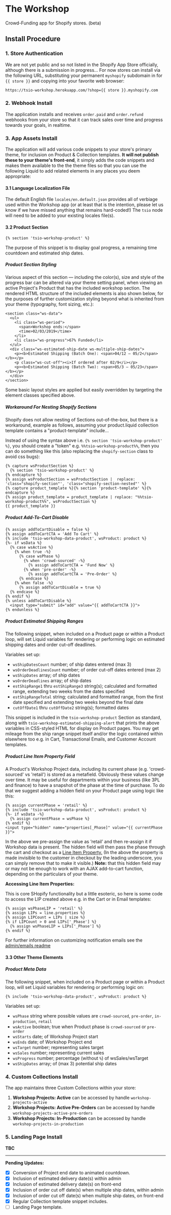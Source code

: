 # The Workshop

Crowd-Funding app for Shopify stores.  (beta)

## Install Procedure

### 1. Store Authentication

We are not yet public and so not listed in the Shopify App Store officially, although there is a submission in progress&hellip; For now stores can install via the following URL, substituting your permanent `myshopify` subdomain in for `{{ store }}` and copying into your favorite web browser:

``` html
https://tsio-workshop.herokuapp.com/?shop={{ store }}.myshopify.com
```

### 2. Webhook Install

The application installs and receives `order.paid` and `order.refund` webhooks from your store so that it can track sales over time and progress towards your goals, in realtime.

### 3. App Assets Install

The application will add various code snippets to your store's primary theme, for inclusion on Product & Collection templates. **It will not publish these to your theme's front-end**, it simply adds the code snippets and makes them available to the the theme files so that you can use the following Liquid to add related elements in any places you deem appropriate:

#### 3.1 Language Localization File

The default English file `locales/en.default.json` provides all of verbiage used within the Workshop app (or at least that is the intention, please let us know if we have missed anything that remains hard-coded!) The `tsio` node will need to be added to your existing locales file(s).

#### 3.2 Product Section

``` twig   
{% section 'tsio-workshop-product' %}
```

The purpose of this snippet is to display goal progress, a remaining time countdown and estimated ship dates.

##### Product Section Styling

Various aspect of this section — including the color(s), size and style of the progress bar can be altered via your theme setting panel, when viewing an active Project's Product that has the included workshop section. The rendered HTML structure of the included elements is also shown below, for the purposes of further customization styling beyond what is inherited from your theme (typography, font sizing, etc.):

``` twig
<section class="ws-data">
  <ul>
    <li class="ws-period">
      <span>Workshop ends:</span>
      <time>02/03/2019</time>
    </li>
    <li class="ws-progress">67% Funded</li>
  </ul>
  <div class="ws-estimated-ship-date ws-multiple-ship-dates">
    <p><b>Estimated Shipping (Batch One): <span>04/12 – 05/2</span></b></p>
    <p class="ws-cut-off"><i>If ordered after 02/9</i></p>
    <p><b>Estimated Shipping (Batch Two): <span>05/3 – 05/23</span></b></p>
  </div>
</section>
```

Some basic layout styles are applied but easily overridden by targeting the element classes specified above.

##### Workaround For Nesting Shopify Sections

Shopify does not allow nesting of Sections out-of-the-box, but there is a workaround, example as follows, assuming your product.liquid collection template contains a "product-template" include...

Instead of using the syntax above i.e. `{% section 'tsio-workshop-product' %}`, you should create a "token" e.g. `%%tsio-workshop-product%%`, then you can do something like this (also replacing the `shopify-section` class to avoid css bugs):

``` twig
{% capture wsProductSection %}
  {% section 'tsio-workshop-product' %}
{% endcapture %}
{% assign wsProductSection = wsProductSection |  replace: 'class="shopify-section"', 'class="shopify-section-nested"' %}
{% capture product_template %}{% section 'product-template' %}{% endcapture %}
{% assign product_template = product_template | replace: "%%tsio-workshop-product%%", wsProductSection %}
{{ product_template }}
```

##### Product Add-To-Cart Disable

``` twig
{% assign addToCartDisable = false %}
{% assign addToCartCTA = 'Add To Cart' %}
{% include 'tsio-workshop-data-product', wsProduct: product %}
{%- if wsData %}
  {% case wsActive %}
    {% when true -%}
      {% case wsPhase %}
        {% when 'crowd-sourced' -%}
          {% assign addToCartCTA = 'Fund Now' %}
        {% when 'pre-order' -%}
          {% assign addToCartCTA = 'Pre-Order' %}
      {% endcase %}
    {% when false -%}
      {% assign addToCartDisable = true %}
  {% endcase %}
{% endif %}
{% unless addToCartDisable %}
  <input type="submit" id="add" value="{{ addToCartCTA }}">
{% endunless %}
```

##### Product Estimated Shipping Ranges

The following snippet, when included on a Product page or within a Product loop, will set Liquid variables for rendering or performing logic on estimated shipping dates and order cut-off deadlines.

Variables set up:

* `wsShipDatesCount` number; of ship dates entered (max 3)
* `wsOrderDeadlinesCount` number; of order cut-off dates entered (max 2)
* `wsShipDates` array; of ship dates
* `wsOrderDeadlines` array; of ship dates
* `estShipRange1` thru `estShipRange3` string(s); calculated and formatted range, extending two weeks from the dates specified
* `estShipRangeTotal` string; calculated and formatted range, from the first date specified and extending two weeks beyond the final date  
* `cutOffDate1` thru `cutOffDate2` string(s); formatted dates  

This snippet is included in the `tsio-workshop-product` Section as standard, along with `tsio-workshop-estimated-shipping-alert` that prints the above variables in CSS-styled HTML for display on Product pages. You may get mileage from the ship range snippet itself and/or the logic contained within elsewhere too e.g. in Cart, Transactional Emails, and Customer Account templates.

##### Product Line Item Property Field

A Product's Workshop Project data, including its current phase (e.g. 'crowd-sourced' vs 'retail') is stored as a metafield. Obviously these values change over time. It may be useful for departments within your business (like 3PL and finance) to have a snapshot of the phase at the time of purchase. To do that we suggest adding a hidden field on your Product page using logic like this:

``` twig
{% assign currentPhase = 'retail' %}
{% include 'tsio-workshop-data-product', wsProduct: product %}
{%- if wsData -%}
  {% assign currentPhase = wsPhase %}
{% endif %}
<input type="hidden" name="properties[_Phase]" value="{{ currentPhase }}">
```

In the above we pre-assign the value as ‘retail’ and then re-assign it if Workshop data is present. The hidden field will then pass the phase through the cart and checkout as a [Line Item Property.](https://help.shopify.com/en/themes/customization/products/features/get-customization-information-for-products) (In the above the property is made invisible to the customer in checkout by the leading underscore, you can simply remove that to make it visible.) __Note:__ that this hidden field may or may not be enough to work with an AJAX add-to-cart function, depending on the particulars of your theme.

__Accessing Line Item Properties:__

This is core SHopify functionality but a little esoteric, so here is some code to access the LIP created above e.g. in the Cart or in Email templates:

```
{% assign wsPhaseLIP = 'retail' %}
{% assign LIPs = line.properties %}
{% assign LIPCount = LIPs | size %}
{% if LIPCount > 0 and LIPs['_Phase'] %}
  {% assign wsPhaseLIP = LIPs['_Phase'] %}
{% endif %}
```

For further information on customizing notification emails see the [admin/emails readme](https://github.com/taylorstitch/workshop-docs/tree/master/admin/emails)

#### 3.3 Other Theme Elements

##### Product Meta Data

The following snippet, when included on a Product page or within a Product loop, will set Liquid variables for rendering or performing logic on:

``` twig
{% include 'tsio-workshop-data-product', wsProduct: product %}
```

Variables set up:

* `wsPhase` string where possible values are `crowd-sourced`, `pre-order`, `in-production`, `retail`
* `wsActive` boolean; true when Product phase is `crowd-sourced` or `pre-order`
* `wsStarts` date; of Workshop Project start
* `wsEnds` date; of Workshop Project end
* `wsTarget` number; representing sales target  
* `wsSales` number; representing current sales
* `wsProgress` number; percentage (without `%`) of wsSales/wsTarget
* `wsShipDates` array; of (max 3) potential ship dates

### 4. Custom Collections Install

The app maintains three Custom Collections within your store:

1. __Workshop Projects: Active__ can be accessed by handle `workshop-projects-active`
2. __Workshop Projects: Active Pre-Orders__  can be accessed by handle `workshop-projects-active-pre-orders`
3. __Workshop Projects: In-Production__ can be accessed by handle `workshop-projects-in-production`

### 5. Landing Page Install

__TBC__

<hr>

__Pending Updates:__

* [x] Conversion of Project end date to animated countdown.
* [x] Inclusion of estimated delivery date(s) within admin
* [x] Inclusion of estimated delivery date(s) on front-end
* [x] Inclusion of order cut off date(s) when multiple ship dates, within admin
* [x] Inclusion of order cut off date(s) when multiple ship dates, on front-end
* [x] Regular Collection template snippet includes.
* [ ] Landing Page template.
